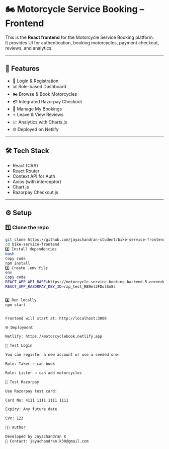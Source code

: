 # 🏍️ Motorcycle Service Booking – Frontend

This is the **React frontend** for the Motorcycle Service Booking platform.  
It provides UI for authentication, booking motorcycles, payment checkout, reviews, and analytics.

---

## 🚀 Features

- 🔑 Login & Registration
- 📊 Role-based Dashboard
- 🏍️ Browse & Book Motorcycles
- 💳 Integrated Razorpay Checkout
- 📅 Manage My Bookings
- ⭐ Leave & View Reviews
- 📈 Analytics with Charts.js
- 🌐 Deployed on Netlify

---

## 🛠️ Tech Stack

- React (CRA)
- React Router
- Context API for Auth
- Axios (with interceptor)
- Chart.js
- Razorpay Checkout.js

---

## ⚙️ Setup

### 1️⃣ Clone the repo

```bash
git clone https://github.com/jayachandran-student/bike-service-frontend.git
cd bike-service-frontend
2️⃣ Install dependencies
bash
Copy code
npm install
3️⃣ Create .env file
env
Copy code
REACT_APP_API_BASE=https://motorcycle-service-booking-backend-5.onrender.com
REACT_APP_RAZORPAY_KEY_ID=rzp_test_RB9ml3FDulSn8s


4️⃣ Run locally
npm start


Frontend will start at: http://localhost:3000

🌐 Deployment

Netlify: https://motorcyclebook.netlify.app

🔐 Test Login

You can register a new account or use a seeded one:

Role: Taker → can book

Role: Lister → can add motorcycles

🧪 Test Razorpay

Use Razorpay test card:

Card No: 4111 1111 1111 1111

Expiry: Any future date

CVV: 123

👨‍💻 Author

Developed by Jayachandran K
📧 Contact: jayachandran.k30@gmail.com
```
